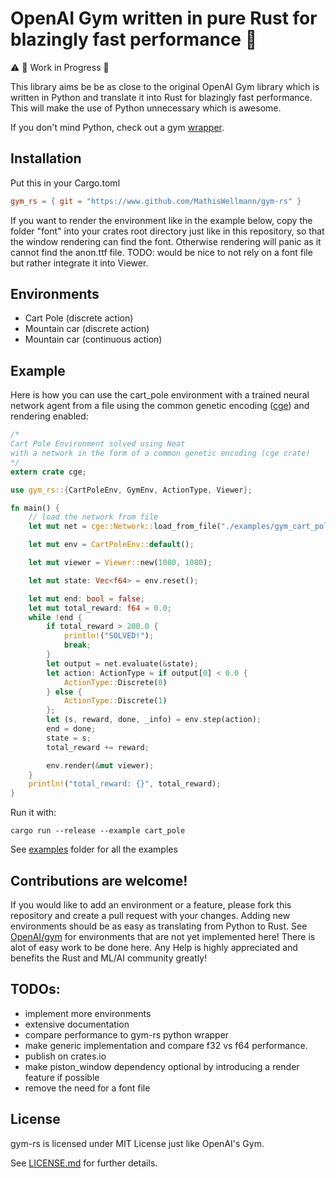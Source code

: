 # OpenAI Gym written in pure Rust for blazingly fast performance :rocket:

:warning: :construction: Work in Progress :construction:

This library aims be be as close to the original OpenAI Gym library which is written in Python
and translate it into Rust for blazingly fast performance.
This will make the use of Python unnecessary which is awesome.

If you don't mind Python, check out a gym [wrapper](https://github.com/MrRobb/gym-rs).

## Installation
Put this in your Cargo.toml
```toml
gym_rs = { git = "https://www.github.com/MathisWellmann/gym-rs" }
```
If you want to render the environment like in the example below,
copy the folder "font" into your crates root directory just like in this repository, 
so that the window rendering can find the font. Otherwise rendering will panic as it cannot find the anon.ttf file.
TODO: would be nice to not rely on a font file but rather integrate it into Viewer.

## Environments
- Cart Pole (discrete action)
- Mountain car (discrete action)
- Mountain car (continuous action)

## Example
Here is how you can use the cart_pole environment with a trained neural network agent from a file 
using the common genetic encoding ([cge](https://www.github.com/MathisWellmann/cge))  and rendering enabled:
```rust
/*
Cart Pole Environment solved using Neat
with a network in the form of a common genetic encoding (cge crate)
*/
extern crate cge;

use gym_rs::{CartPoleEnv, GymEnv, ActionType, Viewer};

fn main() {
    // load the network from file
    let mut net = cge::Network::load_from_file("./examples/gym_cart_pole_champion.cge").unwrap();

    let mut env = CartPoleEnv::default();

    let mut viewer = Viewer::new(1080, 1080);

    let mut state: Vec<f64> = env.reset();

    let mut end: bool = false;
    let mut total_reward: f64 = 0.0;
    while !end {
        if total_reward > 200.0 {
            println!("SOLVED!");
            break;
        }
        let output = net.evaluate(&state);
        let action: ActionType = if output[0] < 0.0 {
            ActionType::Discrete(0)
        } else {
            ActionType::Discrete(1)
        };
        let (s, reward, done, _info) = env.step(action);
        end = done;
        state = s;
        total_reward += reward;

        env.render(&mut viewer);
    }
    println!("total_reward: {}", total_reward);
}
```
Run it with:
```
cargo run --release --example cart_pole
```

See [examples](https://github.com/MathisWellmann/gym-rs/tree/master/examples) folder for all the examples


## Contributions are welcome!
If you would like to add an environment or a feature, please fork this repository and create a pull request 
with your changes. Adding new environments should be as easy as translating from Python to Rust. See 
[OpenAI/gym](https://github.com/openai/gym)
for environments that are not yet implemented here! There is alot of easy work to be done here.
Any Help is highly appreciated and benefits the Rust and ML/AI community greatly!

## TODOs:
- implement more environments
- extensive documentation
- compare performance to gym-rs python wrapper
- make generic implementation and compare f32 vs f64 performance.
- publish on crates.io
- make piston_window dependency optional by introducing a render feature if possible
- remove the need for a font file

## License
gym-rs is licensed under MIT License just like OpenAI's Gym.

See [LICENSE.md](https://github.com/MathisWellmann/gym-rs/blob/master/LICENSE.md) for further details.
